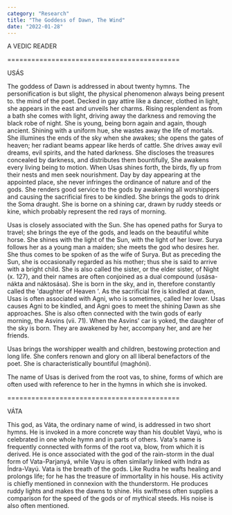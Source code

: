 ```yaml
---
category: "Research" 
title: "The Goddess of Dawn, The Wind"
date: "2022-01-28"
---
```


A VEDIC READER

===========================================

USÁS

The goddess of Dawn is addressed in about twenty hymns. The personification is but slight, the physical phenomenon always being present to. the mind of the poet. Decked in gay attire like a dancer, clothed in light, she appears in the east and unveils her charms. Rising resplendent as from a bath she comes with light, driving away the darkness and removing the black robe of night. She is young, being born again and again, though ancient. Shining with a uniform hue, she wastes away the life of mortals. She illumines the ends of the sky when she awakes; she opens the gates of heaven; her radiant beams appear like herds of cattle. She drives away evil dreams, evil spirits, and the hated darkness. She discloses the treasures concealed by darkness, and distributes them bountifully, She awakens every living being to motion. When Usas shines forth, the birds, fly up from their nests and men seek nourishment. Day by day appearing at the appointed place, she never infringes the ordinance of nature and of the gods. She renders good service to the gods by awakening all worshippers and causing the sacrificial fires to be kindled. She brings the gods to drink the Soma draught. She is borne on a shining car, drawn by ruddy steeds or kine, which probably represent the red rays of morning.

Usas is closely associated with the Sun. She has opened paths for Surya to travel; she brings the eye of the gods, and leads on the beautiful white horse. She shines with the light of the Sun, with the light of her lover. Surya follows her as a young man a maiden; she meets the god who desires her. She thus comes to be spoken of as the wife of Surya. But as preceding the Sun, she is occasionally regarded as his mother; thus she is said to arrive with a bright child. She is also called the sister, or the elder sister, of Night (x. 127), and their names are often conjoined as a dual compound (usása-nákta and náktosása). She is born in the sky, and in, therefore constantly called the 'daughter of Heaven '. As the sacrificial fire is kindled at dawn, Usas is often associated with Agni, who is sometimes, called her lover. Usas causes Agni to be kindled, and Agni goes to meet the shining Dawn as she approaches. She is also often connected with the twin gods of early morning, the Asvins (vii. 71). When the Asvins' car is yoked, the daughter of the sky is born. They are awakened by her, accompany her, and are her friends.

Usas brings the worshipper wealth and children, bestowing protection and long life. She confers renown and glory on all liberal benefactors of the poet. She is characteristically bountiful (maghóni).

The name of Usas is derived from the root vas, to shine, forms of which are often used with reference to her in the hymns in which she is invoked.

===========================================


VÁTA

This god, as Váta, the ordinary name of wind, is addressed in two short hymns. He is invoked in a more concrete way than his doublet Vayú, who is celebrated in one whole hymn and in parts of others. Vata's name is frequently connected with forms of the root va, blow, from which it is derived. He is once associated with the god of the rain-storm in the dual form of Vata-Parjanyá, while Vayu is often similarly linked with Indra as Índra-Vayú. Vata is the breath of the gods. Like Rudra he wafts healing and prolongs life; for he has the treasure of immortality in his house. His activity is chiefly mentioned in connexion with the thunderstorm. He produces ruddy lights and makes the dawns to shine. His swiftness often supplies a comparison for the speed of the gods or of mythical steeds. His noise is also often mentioned.